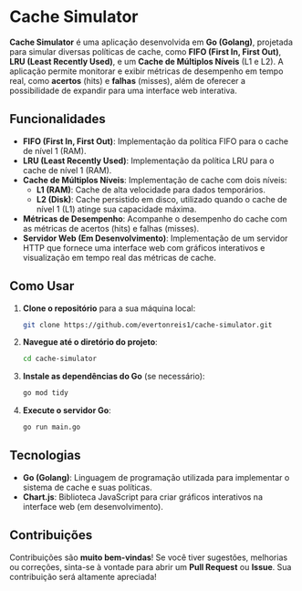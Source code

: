 # Cache Simulator

**Cache Simulator** é uma aplicação desenvolvida em **Go (Golang)**, projetada para simular diversas políticas de cache, como **FIFO (First In, First Out)**, **LRU (Least Recently Used)**, e um **Cache de Múltiplos Níveis** (L1 e L2). A aplicação permite monitorar e exibir métricas de desempenho em tempo real, como **acertos** (hits) e **falhas** (misses), além de oferecer a possibilidade de expandir para uma interface web interativa.

## Funcionalidades

- **FIFO (First In, First Out)**: Implementação da política FIFO para o cache de nível 1 (RAM).
- **LRU (Least Recently Used)**: Implementação da política LRU para o cache de nível 1 (RAM).
- **Cache de Múltiplos Níveis**: Implementação de cache com dois níveis:
  - **L1 (RAM)**: Cache de alta velocidade para dados temporários.
  - **L2 (Disk)**: Cache persistido em disco, utilizado quando o cache de nível 1 (L1) atinge sua capacidade máxima.
- **Métricas de Desempenho**: Acompanhe o desempenho do cache com as métricas de acertos (hits) e falhas (misses).
- **Servidor Web (Em Desenvolvimento)**: Implementação de um servidor HTTP que fornece uma interface web com gráficos interativos e visualização em tempo real das métricas de cache.

## Como Usar

1. **Clone o repositório** para a sua máquina local:
   ```bash
   git clone https://github.com/evertonreis1/cache-simulator.git
   ```

2. **Navegue até o diretório do projeto**:
   ```bash
   cd cache-simulator
   ```

3. **Instale as dependências do Go** (se necessário):
   ```bash
   go mod tidy
   ```

4. **Execute o servidor Go**:
   ```bash
   go run main.go
   ```

## Tecnologias

- **Go (Golang)**: Linguagem de programação utilizada para implementar o sistema de cache e suas políticas.
- **Chart.js**: Biblioteca JavaScript para criar gráficos interativos na interface web (em desenvolvimento).

## Contribuições

Contribuições são **muito bem-vindas**! Se você tiver sugestões, melhorias ou correções, sinta-se à vontade para abrir um **Pull Request** ou **Issue**. Sua contribuição será altamente apreciada!
